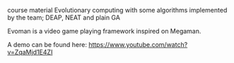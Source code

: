 course material Evolutionary computing with some algorithms implemented by the team; DEAP, NEAT and plain GA

Evoman is a video game playing framework inspired on Megaman.

A demo can be found here:  https://www.youtube.com/watch?v=ZqaMjd1E4ZI
